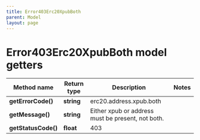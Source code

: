 ```yaml
---
title: Error403Erc20XpubBoth
parent: Model
layout: page
---
```


# Error403Erc20XpubBoth model getters

Method name | Return type | Description | Notes
------------ | ------------- | ------------- | -------------
**getErrorCode()** | **string** | erc20.address.xpub.both |
**getMessage()** | **string** | Either xpub or address must be present, not both. |
**getStatusCode()** | **float** | 403 |

